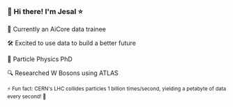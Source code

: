 ### 👋 Hi there! I'm Jesal ⭐

🚀 Currently an AiCore data trainee

🛠️ Excited to use data to build a better future

🌌 Particle Physics PhD

🔍 Researched W Bosons using ATLAS

<sup>⚡ Fun fact: CERN's LHC collides particles 1 billion times/second, yielding a petabyte of data every second! 🤯</sup>

<!--
**jesalmandalia/jesalmandalia** is a ✨ _special_ ✨ repository because its `README.md` (this file) appears on your GitHub profile.

Here are some ideas to get you started:

- 🔭 I’m currently working on ...
- 🌱 I’m currently learning ...
- 👯 I’m looking to collaborate on ...
- 🤔 I’m looking for help with ...
- 💬 Ask me about ...
- 📫 How to reach me: ...
- 😄 Pronouns: ...
- ⚡ Fun fact: ...
-->

